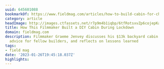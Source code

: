 ```yaml
---
uuid: 645601088
bookmarkOf: https://www.fieldmag.com/articles/how-to-build-cabin-for-cheap-diy-timelapse-video
category: article
headImage: http://images.ctfassets.net/r7p9m4b1iqbp/6tfRotsxvZp6cojepKa6Td/d15cf38d91f947791f2d85bb8704016c/DIY-Cabin-Interview-Graeme-Jenvey-16.jpg?w=1000
title: How This Filmmaker Built a DIY Cabin During Lockdown
domain: fieldmag.com
description: Filmmaker Graeme Jenvey discusses his $13k backyard cabin build, shares
  advice for fellow builders, and reflects on lessons learned
tags:
- field mag
date: '2023-01-26T19:45:18.037Z'
highlights: 
---
```




